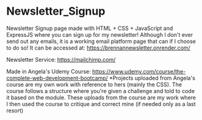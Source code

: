 # Newsletter_Signup

Newsletter Signup page made with HTML + CSS + JavaScript and ExpressJS where you can sign up for my newsletter! 
Although I don't ever send out any emails, it is a working email platform page that can if I choose to do so!
It can be accessed at: 
https://brennannewsletter.onrender.com/

Newsletter Service: https://mailchimp.com/

Made in Angela's Udemy Course: https://www.udemy.com/course/the-complete-web-development-bootcamp/
*Projects uploaded from Angela's course are my own work with reference to hers (mainly the CSS). 
          The course follows a structure where you're given a challenge and told to code it based on the module.
          These uploads from the course are my work where I then used the course to critique and correct mine (if needed only as a last resort)
